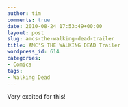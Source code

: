 ```yaml
---
author: tim
comments: true
date: 2010-08-24 17:53:49+00:00
layout: post
slug: amcs-the-walking-dead-trailer
title: AMC'S THE WALKING DEAD Trailer
wordpress_id: 614
categories:
- Comics
tags:
- Walking Dead
---
```


Very excited for this!


